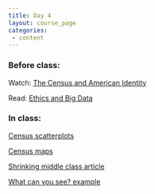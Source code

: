 ```yaml
---
title: Day 4
layout: course_page
categories:
 - content
---
```


### Before class:

Watch:
[The Census and American Identity](https://www.learner.org/vod/vod_window.html?pid=1489)

Read:
[Ethics and Big Data](http://www.sciencedirect.com/science/article/pii/S0160791X16301373)

### In class:
[Census scatterplots](http://104.236.197.250:3838/census-scatterplots/hello/)

[Census maps](http://104.236.197.250/shiny/shiny-statistical-maps/hello/)

[Shrinking middle class article](https://www.ohio.com/akron/business/pew-study-finds-shrinking-middle-class-in-akron)

[What can you see? example](http://projects.flowingdata.com/america/unemployment/raw.html)
